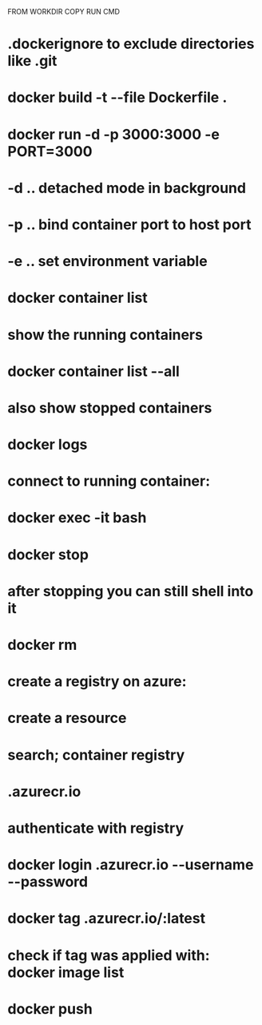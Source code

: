 FROM <base-image>
WORKDIR <directory-in-image>
COPY <srcs> <dst>
RUN <cmd>
CMD <cmd>

# .dockerignore to exclude directories like .git
# docker build -t <image-tag> --file Dockerfile .

# docker run -d -p 3000:3000 -e PORT=3000 <image-tag>
# -d .. detached mode in background
# -p .. bind container port to host port
# -e .. set environment variable


# docker container list
# show the running containers

# docker container list --all
# also show stopped containers

# docker logs <container-id>


# connect to running container:
# docker exec -it <container-id> bash


# docker stop <container-id>
# after stopping you can still shell into it

# docker rm <container-id>


# create a registry on azure:
# create a resource
# search; container registry

# <name>.azurecr.io

# authenticate with registry

# docker login <name>.azurecr.io --username <username> --password <password>
# docker tag <image-tag> <name>.azurecr.io/<image-tag>:latest

# check if tag was applied with: docker image list

# docker push

